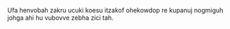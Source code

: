 Ufa henvobah zakru ucuki koesu itzakof ohekowdop re kupanuj nogmiguh johga ahi hu vubovve zebha zici tah.